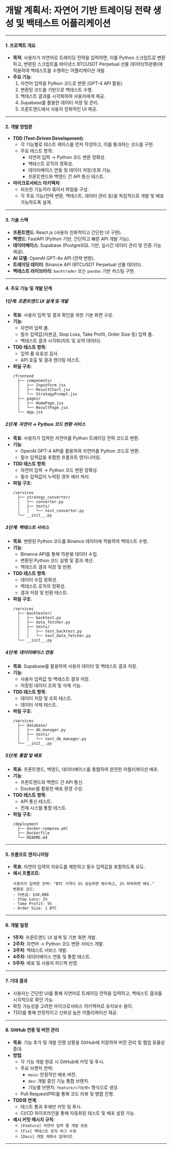 # 개발 계획서: 자연어 기반 트레이딩 전략 생성 및 백테스트 어플리케이션

---

#### **1. 프로젝트 개요**
- **목적**: 사용자가 자연어로 트레이딩 전략을 입력하면, 이를 Python 스크립트로 변환하고, 변환된 스크립트를 바이낸스 BTCUSDT Perpetual 선물 데이터(15분봉)에 적용하여 백테스트를 수행하는 어플리케이션 개발.
- **주요 기능**:
  1. 자연어 입력을 Python 코드로 변환 (GPT-4 API 활용).
  2. 변환된 코드를 기반으로 백테스트 수행.
  3. 백테스트 결과를 시각화하여 사용자에게 제공.
  4. Supabase를 활용한 데이터 저장 및 관리.
  5. 프론트엔드에서 사용자 친화적인 UI 제공.

---

#### **2. 개발 방법론**
- **TDD (Test-Driven Development)**:
  - 각 기능별로 테스트 케이스를 먼저 작성하고, 이를 통과하는 코드를 구현.
  - 주요 테스트 항목:
    - 자연어 입력 → Python 코드 변환 정확성.
    - 백테스트 로직의 정확성.
    - 데이터베이스 연동 및 데이터 저장/조회 기능.
    - 프론트엔드와 백엔드 간 API 통신 테스트.
- **마이크로서비스 아키텍처**:
  - 비슷한 기능끼리 묶어서 파일을 구성.
  - 각 주요 기능(전략 변환, 백테스트, 데이터 관리 등)을 독립적으로 개발 및 배포 가능하도록 설계.

---

#### **3. 기술 스택**
- **프론트엔드**: React.js (사용자 친화적이고 간단한 UI 구현).
- **백엔드**: FastAPI (Python 기반, 간단하고 빠른 API 개발 가능).
- **데이터베이스**: Supabase (PostgreSQL 기반, 실시간 데이터 관리 및 인증 기능 제공).
- **AI 모델**: OpenAI GPT-4o API (전략 변환).
- **트레이딩 데이터**: Binance API (BTCUSDT Perpetual 선물 데이터).
- **백테스트 라이브러리**: `backtrader` 또는 `pandas` 기반 커스텀 구현.

---

#### **4. 주요 기능 및 개발 단계**

##### **1단계: 프론트엔드 UI 설계 및 개발**
- **목표**: 사용자 입력 및 결과 확인을 위한 기본 화면 구성.
- **기능**:
  - 자연어 입력 폼.
  - 필수 입력값(자본금, Stop Loss, Take Profit, Order Size 등) 입력 폼.
  - 백테스트 결과 시각화(차트 및 요약 데이터).
- **TDD 테스트 항목**:
  - 입력 폼 유효성 검사.
  - API 호출 및 결과 렌더링 테스트.
- **파일 구조**:
  ```
  /frontend
    ├── components/
    │   ├── InputForm.jsx
    │   ├── ResultChart.jsx
    │   └── StrategyPrompt.jsx
    ├── pages/
    │   ├── HomePage.jsx
    │   └── ResultPage.jsx
    └── App.jsx
  ```

##### **2단계: 자연어 → Python 코드 변환 서비스**
- **목표**: 사용자가 입력한 자연어를 Python 트레이딩 전략 코드로 변환.
- **기능**:
  - OpenAI GPT-4 API를 활용하여 자연어를 Python 코드로 변환.
  - 필수 입력값을 포함한 프롬프트 엔지니어링.
- **TDD 테스트 항목**:
  - 자연어 입력 → Python 코드 변환 정확성.
  - 필수 입력값이 누락된 경우 에러 처리.
- **파일 구조**:
  ```
  /services
    ├── strategy_converter/
    │   ├── converter.py
    │   ├── tests/
    │   │   └── test_converter.py
    └── __init__.py
  ```

##### **3단계: 백테스트 서비스**
- **목표**: 변환된 Python 코드를 Binance 데이터에 적용하여 백테스트 수행.
- **기능**:
  - Binance API를 통해 15분봉 데이터 수집.
  - 변환된 Python 코드 실행 및 결과 계산.
  - 백테스트 결과 저장 및 반환.
- **TDD 테스트 항목**:
  - 데이터 수집 정확성.
  - 백테스트 로직의 정확성.
  - 결과 저장 및 반환 테스트.
- **파일 구조**:
  ```
  /services
    ├── backtester/
    │   ├── backtest.py
    │   ├── data_fetcher.py
    │   ├── tests/
    │   │   ├── test_backtest.py
    │   │   └── test_data_fetcher.py
    └── __init__.py
  ```

##### **4단계: 데이터베이스 연동**
- **목표**: Supabase를 활용하여 사용자 데이터 및 백테스트 결과 저장.
- **기능**:
  - 사용자 입력값 및 백테스트 결과 저장.
  - 저장된 데이터 조회 및 삭제 기능.
- **TDD 테스트 항목**:
  - 데이터 저장 및 조회 테스트.
  - 데이터 삭제 테스트.
- **파일 구조**:
  ```
  /services
    ├── database/
    │   ├── db_manager.py
    │   ├── tests/
    │   │   └── test_db_manager.py
    └── __init__.py
  ```

##### **5단계: 통합 및 배포**
- **목표**: 프론트엔드, 백엔드, 데이터베이스를 통합하여 완전한 어플리케이션 배포.
- **기능**:
  - 프론트엔드와 백엔드 간 API 통신.
  - Docker를 활용한 배포 환경 구성.
- **TDD 테스트 항목**:
  - API 통신 테스트.
  - 전체 시스템 통합 테스트.
- **파일 구조**:
  ```
  /deployment
    ├── docker-compose.yml
    ├── Dockerfile
    └── README.md
  ```

---

#### **5. 프롬프트 엔지니어링**
- **목표**: 자연어 입력의 자유도를 제한하고 필수 입력값을 포함하도록 유도.
- **예시 프롬프트**:
  ```
  사용자가 입력한 전략: "BTC 가격이 5% 상승하면 매수하고, 2% 하락하면 매도."
  변환된 코드:
  - 자본금: $10,000
  - Stop Loss: 2%
  - Take Profit: 5%
  - Order Size: 1 BTC
  ```

---

#### **6. 개발 일정**
- **1주차**: 프론트엔드 UI 설계 및 기본 화면 개발.
- **2주차**: 자연어 → Python 코드 변환 서비스 개발.
- **3주차**: 백테스트 서비스 개발.
- **4주차**: 데이터베이스 연동 및 통합 테스트.
- **5주차**: 배포 및 사용자 피드백 반영.

---

#### **7. 기대 결과**
- 사용자는 간단한 UI를 통해 자연어로 트레이딩 전략을 입력하고, 백테스트 결과를 시각적으로 확인 가능.
- 확장 가능성을 고려한 마이크로서비스 아키텍처로 유지보수 용이.
- TDD를 통해 안정적이고 신뢰성 높은 어플리케이션 제공.

---

#### **8. GitHub 연동 및 버전 관리**
- **목표**: 기능 추가 및 개발 진행 상황을 GitHub에 저장하여 버전 관리 및 협업 효율성 증대.
- **방법**:
  - 각 기능 개발 완료 시 GitHub에 커밋 및 푸시.
  - 주요 브랜치 전략:
    - `main`: 안정적인 배포 버전.
    - `dev`: 개발 중인 기능 통합 브랜치.
    - 기능별 브랜치: `feature/<기능명>` 형식으로 생성.
  - Pull Request(PR)를 통해 코드 리뷰 및 병합 진행.
- **TDD와 연계**:
  - 테스트 통과 후에만 커밋 및 푸시.
  - CI/CD 파이프라인을 통해 자동화된 테스트 및 배포 설정 가능.
- **예시 커밋 메시지 규칙**:
  - `[Feature] 자연어 입력 폼 개발 완료`
  - `[Fix] 백테스트 로직 버그 수정`
  - `[Docs] 개발 계획서 업데이트`

--- 